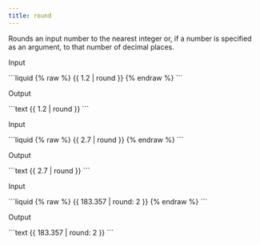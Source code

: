 ```yaml
---
title: round
---
```


Rounds an input number to the nearest integer or, if a number is specified as an argument, to that number of decimal places.

<p class="code-label">Input</p>
```liquid
{% raw %}
{{ 1.2 | round }}
{% endraw %}
```

<p class="code-label">Output</p>
```text
{{ 1.2 | round }}
```

<p class="code-label">Input</p>
```liquid
{% raw %}
{{ 2.7 | round }}
{% endraw %}
```

<p class="code-label">Output</p>
```text
{{ 2.7 | round }}
```

<p class="code-label">Input</p>
```liquid
{% raw %}
{{ 183.357 | round: 2 }}
{% endraw %}
```

<p class="code-label">Output</p>
```text
{{ 183.357 | round: 2 }}
```
